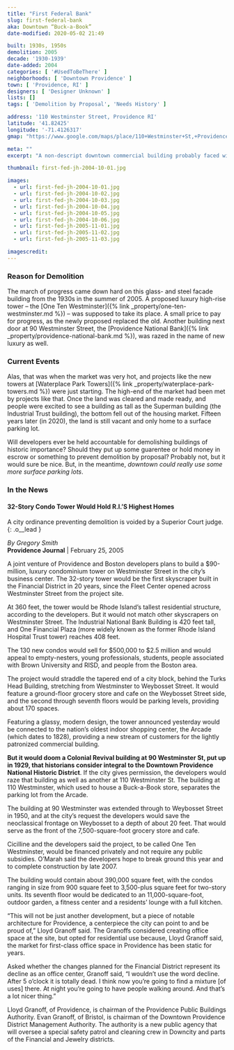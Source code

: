 ```yaml
---
title: "First Federal Bank"
slug: first-federal-bank
aka: Downtown “Buck-a-Book”
date-modified: 2020-05-02 21:49

built: 1930s, 1950s
demolition: 2005
decade: '1930-1939'
date-added: 2004
categories: [ '#UsedToBeThere' ]
neighborhoods: [ 'Downtown Providence' ]
town: [ 'Providence, RI' ]
designers: [ 'Designer Unknown' ]
lists: []
tags: [ 'Demolition by Proposal', 'Needs History' ]

address: '110 Westminster Street, Providence RI'
latitude: '41.82425'
longitude: '-71.4126317'
gmap: "https://www.google.com/maps/place/110+Westminster+St,+Providence,+RI+02903/@41.82425,-71.4126317"

meta: ""
excerpt: "A non-descript downtown commercial building probably faced with enamel and steel details in the 1950s. Razed in 2005 for a condomuium tower that was never built. "

thumbnail: first-fed-jh-2004-10-01.jpg

images:
  - url: first-fed-jh-2004-10-01.jpg
  - url: first-fed-jh-2004-10-02.jpg
  - url: first-fed-jh-2004-10-03.jpg
  - url: first-fed-jh-2004-10-04.jpg
  - url: first-fed-jh-2004-10-05.jpg
  - url: first-fed-jh-2004-10-06.jpg
  - url: first-fed-jh-2005-11-01.jpg
  - url: first-fed-jh-2005-11-02.jpg
  - url: first-fed-jh-2005-11-03.jpg

imagescredit:  
---
```


### Reason for Demolition
The march of progress came down hard on this glass- and steel facade building from the 1930s in the summer of 2005. A proposed luxury high-rise tower – the [One Ten Westminster]({% link _property/one-ten-westminster.md %}) – was supposed to take its place. A small price to pay for progress, as the newly proposed replaced the old. Another building next door at 90 Westminster Street, the [Providence National Bank]({% link _property/providence-national-bank.md %}), was razed in the name of new luxury as well.

### Current Events
Alas, that was when the market was very hot, and projects like the new towers at [Waterplace Park Towers]({% link _property/waterplace-park-towers.md %}) were just starting. The high-end of the market had been met by projects like that. Once the land was cleared and made ready, and people were excited to see a building as tall as the Superman building (the Industrial Trust building), the bottom fell out of the housing market. Fifteen years later (in 2020), the land is still vacant and only home to a surface parking lot.

Will developers ever be held accountable for demolishing buildings of historic importance? Should they put up some guarentee or hold money in escrow or something to prevent demolition by proposal? Probably not, but it would sure be nice. But, in the meantime, _downtown could really use some more surface parking lots_. 

### In the News

#### 32-Story Condo Tower Would Hold R.I.’S Highest Homes

A city ordinance preventing demolition is voided by a Superior Court judge.
{: .o__lead }

_By Gregory Smith_  
**Providence Journal** | February 25, 2005

A joint venture of Providence and Boston developers plans to build a $90-million, luxury condominium tower on Westminster Street in the city’s business center. The 32-story tower would be the first skyscraper built in the Financial District in 20 years, since the Fleet Center opened across Westminster Street from the project site.

At 360 feet, the tower would be Rhode Island’s tallest residential structure, according to the developers. But it would not match other skyscrapers on Westminster Street. The Industrial National Bank Building is 420 feet tall, and One Financial Plaza (more widely known as the former Rhode Island Hospital Trust tower) reaches 408 feet.

The 130 new condos would sell for $500,000 to $2.5 million and would appeal to empty-nesters, young professionals, students, people associated with Brown University and RISD, and people from the Boston area.

The project would straddle the tapered end of a city block, behind the Turks Head Building, stretching from Westminster to Weybosset Street. It would feature a ground-floor grocery store and cafe on the Weybosset Street side, and the second through seventh floors would be parking levels, providing about 170 spaces.

Featuring a glassy, modern design, the tower announced yesterday would be connected to the nation’s oldest indoor shopping center, the Arcade (which dates to 1828), providing a new stream of customers for the lightly patronized commercial building.

**But it would doom a Colonial Revival building at 90 Westminster St, put up in 1929, that historians consider integral to the Downtown Providence National Historic District**. If the city gives permission, the developers would raze that building as well as another at 110 Westminster St. The building at 110 Westminster, which used to house a Buck-a-Book store, separates the parking lot from the Arcade.

The building at 90 Westminster was extended through to Weybosset Street in 1950, and at the city’s request the developers would save the neoclassical frontage on Weybosset to a depth of about 20 feet. That would serve as the front of the 7,500-square-foot grocery store and cafe.

Cicilline and the developers said the project, to be called One Ten Westminster, would be financed privately and not require any public subsidies. O’Marah said the developers hope to break ground this year and to complete construction by late 2007.

The building would contain about 390,000 square feet, with the condos ranging in size from 900 square feet to 3,500-plus square feet for two-story units. Its seventh floor would be dedicated to an 11,000-square-foot, outdoor garden, a fitness center and a residents’ lounge with a full kitchen.

“This will not be just another development, but a piece of notable architecture for Providence, a centerpiece the city can point to and be proud of,” Lloyd Granoff said. The Granoffs considered creating office space at the site, but opted for residential use because, Lloyd Granoff said, the market for first-class office space in Providence has been static for years.

Asked whether the changes planned for the Financial District represent its decline as an office center, Granoff said, “I wouldn’t use the word decline. After 5 o’clock it is totally dead. I think now you’re going to find a mixture [of uses] there. At night you’re going to have people walking around. And that’s a lot nicer thing.”

Lloyd Granoff, of Providence, is chairman of the Providence Public Buildings Authority. Evan Granoff, of Bristol, is chairman of the Downtown Providence District Management Authority. The authority is a new public agency that will oversee a special safety patrol and cleaning crew in Downcity and parts of the Financial and Jewelry districts.
